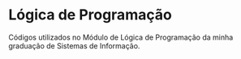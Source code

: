 # Lógica de Programação

Códigos utilizados no Módulo de Lógica de Programação da minha graduação de Sistemas de Informação.
